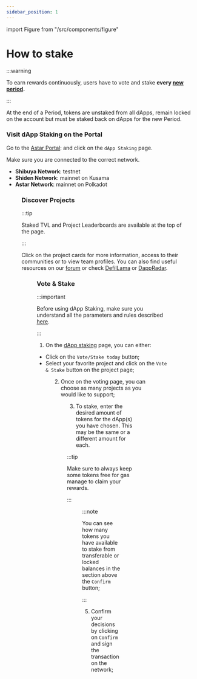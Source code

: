 ```yaml
---
sidebar_position: 1
---
```


import Figure from "/src/components/figure"

# How to stake

:::warning

 To earn rewards continuously, users have to vote and stake **every [new period](/docs/use/dapp-staking/for-stakers/#periods-subperiods--eras).**

 :::

At the end of a Period, tokens are unstaked from all dApps, remain locked on the account but must be staked back on dApps for the new Period.

### Visit dApp Staking on the Portal

Go to the [Astar Portal](https://portal.astar.network/astar/dapp-staking/discover):  and click on the `dApp Staking` page.

Make sure you are connected to the correct network.
- **Shibuya Network**: testnet
- **Shiden Network**: mainnet on Kusama
- **Astar Network**: mainnet on Polkadot

<Figure src={require('/docs/use/dapp-staking/for-stakers/img/Networks.png').default } width="100%" /> 

### Discover Projects

:::tip

Staked TVL and Project Leaderboards are available at the top of the page. 


:::

Click on the project cards for more information, access to their communities or to view team profiles. You can also find useful resources on our [forum](https://forum.astar.network/) or check [DefilLama](https://defillama.com/) or [DappRadar](https://dappradar.com/).

<Figure src={require('/docs/use/dapp-staking/for-stakers/img/Projects_page.png').default } width="100%" /> 

### Vote & Stake

:::important

Before using dApp Staking, make sure you understand all the parameters and rules described [here](/docs/learn/dapp-staking/#parameters).

:::

1) On the [dApp staking](https://portal.astar.network/astar/dapp-staking/discover) page, you can either:

- Click on the `Vote/Stake today` button;
- Select your favorite project and click on the `Vote & Stake` button on the project page;

<Figure src={require('/docs/use/dapp-staking/for-stakers/img/Vote_Page.png').default } width="100%" /> 

2) Once on the voting page, you can choose as many projects as you would like to support;

<Figure src={require('/docs/use/dapp-staking/for-stakers/img/Staking_Page.png').default } width="85%" /> 

3) To stake, enter the desired amount of tokens for the dApp(s) you have chosen. This may be the same or a different amount for each.

:::tip

Make sure to always keep some tokens free for gas manage to claim your rewards.

:::

<Figure src={require('/docs/use/dapp-staking/for-stakers/img/Staking_Page_2.png').default } width="85%" /> 

:::note

You can see how many tokens you have available to stake from transferable or locked balances in the section above the `Confirm` button;

:::

5) Confirm your decisions by clicking on `Confirm` and sign the transaction on the network;
